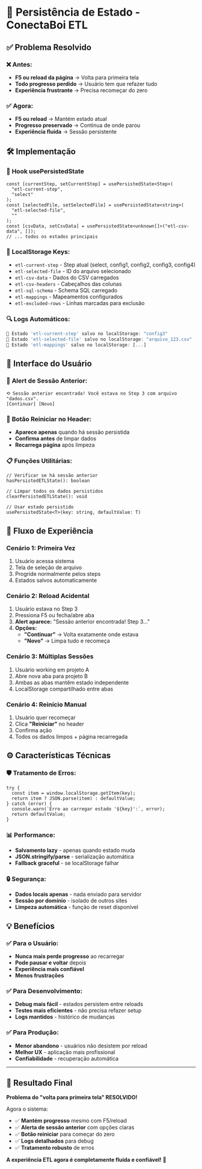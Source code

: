 # 💾 Persistência de Estado - ConectaBoi ETL

## ✅ Problema Resolvido

### ❌ **Antes:**

- **F5 ou reload da página** → Volta para primeira tela
- **Todo progresso perdido** → Usuário tem que refazer tudo
- **Experiência frustrante** → Precisa recomeçar do zero

### ✅ **Agora:**

- **F5 ou reload** → Mantém estado atual
- **Progresso preservado** → Continua de onde parou
- **Experiência fluida** → Sessão persistente

## 🛠️ **Implementação**

### 📱 **Hook usePersistedState**

```tsx
const [currentStep, setCurrentStep] = usePersistedState<Step>(
  "etl-current-step",
  "select"
);
const [selectedFile, setSelectedFile] = usePersistedState<string>(
  "etl-selected-file",
  ""
);
const [csvData, setCsvData] = usePersistedState<unknown[]>("etl-csv-data", []);
// ... todos os estados principais
```

### 💾 **LocalStorage Keys:**

- `etl-current-step` - Step atual (select, config1, config2, config3, config4)
- `etl-selected-file` - ID do arquivo selecionado
- `etl-csv-data` - Dados do CSV carregados
- `etl-csv-headers` - Cabeçalhos das colunas
- `etl-sql-schema` - Schema SQL carregado
- `etl-mappings` - Mapeamentos configurados
- `etl-excluded-rows` - Linhas marcadas para exclusão

### 🔍 **Logs Automáticos:**

```javascript
💾 Estado 'etl-current-step' salvo no localStorage: "config3"
💾 Estado 'etl-selected-file' salvo no localStorage: "arquivo_123.csv"
💾 Estado 'etl-mappings' salvo no localStorage: [...]
```

## 🎯 **Interface do Usuário**

### 🔔 **Alert de Sessão Anterior:**

```
⟲ Sessão anterior encontrada! Você estava no Step 3 com arquivo "dados.csv".
[Continuar] [Novo]
```

### 🔄 **Botão Reiniciar no Header:**

- **Aparece apenas** quando há sessão persistida
- **Confirma antes** de limpar dados
- **Recarrega página** após limpeza

### 📋 **Funções Utilitárias:**

```tsx
// Verificar se há sessão anterior
hasPersistedETLState(): boolean

// Limpar todos os dados persistidos
clearPersistedETLState(): void

// Usar estado persistido
usePersistedState<T>(key: string, defaultValue: T)
```

## 🚀 **Fluxo de Experiência**

### **Cenário 1: Primeira Vez**

1. Usuário acessa sistema
2. Tela de seleção de arquivo
3. Progride normalmente pelos steps
4. Estados salvos automaticamente

### **Cenário 2: Reload Acidental**

1. Usuário estava no Step 3
2. Pressiona F5 ou fecha/abre aba
3. **Alert aparece:** "Sessão anterior encontrada! Step 3..."
4. **Opções:**
   - **"Continuar"** → Volta exatamente onde estava
   - **"Novo"** → Limpa tudo e recomeça

### **Cenário 3: Múltiplas Sessões**

1. Usuário working em projeto A
2. Abre nova aba para projeto B
3. Ambas as abas mantêm estado independente
4. LocalStorage compartilhado entre abas

### **Cenário 4: Reinício Manual**

1. Usuário quer recomeçar
2. Clica **"Reiniciar"** no header
3. Confirma ação
4. Todos os dados limpos + página recarregada

## ⚙️ **Características Técnicas**

### 🛡️ **Tratamento de Erros:**

```tsx
try {
  const item = window.localStorage.getItem(key);
  return item ? JSON.parse(item) : defaultValue;
} catch (error) {
  console.warn(`Erro ao carregar estado '${key}':`, error);
  return defaultValue;
}
```

### 📊 **Performance:**

- **Salvamento lazy** - apenas quando estado muda
- **JSON.stringify/parse** - serialização automática
- **Fallback graceful** - se localStorage falhar

### 🔒 **Segurança:**

- **Dados locais apenas** - nada enviado para servidor
- **Sessão por domínio** - isolado de outros sites
- **Limpeza automática** - função de reset disponível

## 💡 **Benefícios**

### ✅ **Para o Usuário:**

- **Nunca mais perde progresso** ao recarregar
- **Pode pausar e voltar** depois
- **Experiência mais confiável**
- **Menos frustrações**

### ✅ **Para Desenvolvimento:**

- **Debug mais fácil** - estados persistem entre reloads
- **Testes mais eficientes** - não precisa refazer setup
- **Logs mantidos** - histórico de mudanças

### ✅ **Para Produção:**

- **Menor abandono** - usuários não desistem por reload
- **Melhor UX** - aplicação mais profissional
- **Confiabilidade** - recuperação automática

---

## 🎯 **Resultado Final**

**Problema do "volta para primeira tela" RESOLVIDO!**

Agora o sistema:

- ✅ **Mantém progresso** mesmo com F5/reload
- ✅ **Alerta de sessão anterior** com opções claras
- ✅ **Botão reiniciar** para começar do zero
- ✅ **Logs detalhados** para debug
- ✅ **Tratamento robusto** de erros

**A experiência ETL agora é completamente fluida e confiável!** 🚀

